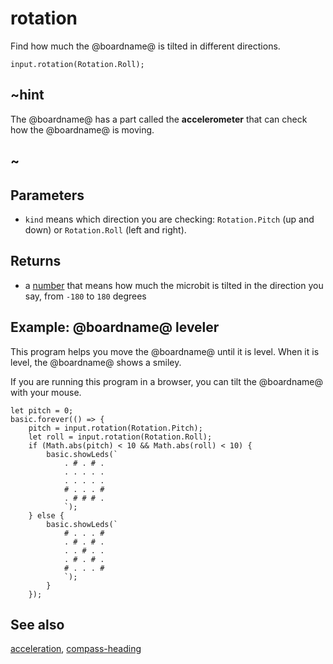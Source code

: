 # rotation

Find how much the @boardname@ is tilted in different directions.

```sig
input.rotation(Rotation.Roll);
```

## ~hint

The @boardname@ has a part called the **accelerometer** that can
check how the @boardname@ is moving.

## ~

## Parameters

* ``kind`` means which direction you are checking: `Rotation.Pitch` (up and down) or `Rotation.Roll` (left and right).

## Returns

* a [number](/types/number) that means how much the microbit is tilted in the direction you say, from `-180` to `180` degrees

## Example: @boardname@ leveler

This program helps you move the @boardname@ until it is level.  When
it is level, the @boardname@ shows a smiley.

If you are running this program in a browser, you can tilt the
@boardname@ with your mouse.


```blocks
let pitch = 0;
basic.forever(() => {
    pitch = input.rotation(Rotation.Pitch);
    let roll = input.rotation(Rotation.Roll);
    if (Math.abs(pitch) < 10 && Math.abs(roll) < 10) {
        basic.showLeds(`
            . # . # .
            . . . . .
            . . . . .
            # . . . #
            . # # # .
            `);
    } else {
        basic.showLeds(`
            # . . . #
            . # . # .
            . . # . .
            . # . # .
            # . . . #
            `);
        }
	});
```

## See also

[acceleration](/reference/input/acceleration), [compass-heading](/reference/input/compass-heading)

